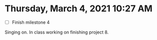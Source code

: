 # Thursday, March  4, 2021 10:27 AM
- [ ] Finish milestone 4

Singing on. In class working on finishing project 8. 
